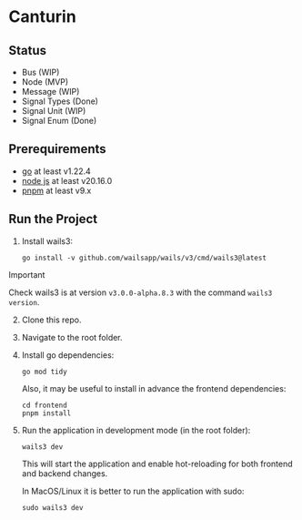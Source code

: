 # Canturin

## Status

-   Bus (WIP)
-   Node (MVP)
-   Message (WIP)
-   Signal Types (Done)
-   Signal Unit (WIP)
-   Signal Enum (Done)

## Prerequirements

-   [go](https://go.dev/) at least v1.22.4
-   [node js](https://nodejs.org/en) at least v20.16.0
-   [pnpm](https://pnpm.io/installation) at least v9.x

## Run the Project

1. Install wails3:

    ```
    go install -v github.com/wailsapp/wails/v3/cmd/wails3@latest
    ```

> [!IMPORTANT]
> Check wails3 is at version `v3.0.0-alpha.8.3` with the command `wails3 version`.

2. Clone this repo.

3. Navigate to the root folder.

4. Install go dependencies:

    ```
    go mod tidy
    ```

    Also, it may be useful to install in advance the frontend dependencies:

    ```
    cd frontend
    pnpm install
    ```

5. Run the application in development mode (in the root folder):

    ```
    wails3 dev
    ```

    This will start the application and enable hot-reloading for both frontend and backend changes.

    In MacOS/Linux it is better to run the application with sudo:

    ```
    sudo wails3 dev
    ```
